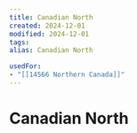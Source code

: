 ```yaml
---
title: Canadian North
created: 2024-12-01
modified: 2024-12-01
tags: 
alias: Canadian North

usedFor:
- "[[14566 Northern Canada]]"
---
```

# Canadian North
